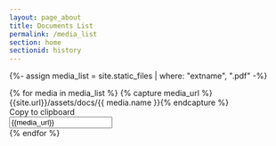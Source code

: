 ```yaml
---
layout: page_about
title: Documents List
permalink: /media_list
section: home
sectionid: history
---
```


{%- assign media_list = site.static_files | where: "extname", ".pdf" -%}

<div id="media-list">
    <div class="col-12 text-center flexCol">
        {% for media in media_list %}
        {% capture media_url %}{{site.url}}/assets/docs/{{ media.name }}{% endcapture %}
        <div class="col-12 media-item">
            <div class="input-group">
                <div class="input-group-prepend">
                  <div class="input-group-text" onclick="copyToClipboard('input-{{forloop.index0}}', {{forloop.index0}})" onmouseout="outFunc({{forloop.index0}})">
                    <span class="tooltiptext" id="myTooltip-{{forloop.index0}}">Copy to clipboard</span>
                    <i class="fa fa-clipboard fa-2x"></i>
                  </div>
                </div>
                <input type="text" class="form-control" id="input-{{forloop.index0}}" value="{{media_url}}">
            </div>
        </div>
        {% endfor %}
    </div>
</div>

<script>
function copyToClipboard(inputID, index) {
  var copyText = document.getElementById(inputID);
  copyText.select();
  copyText.setSelectionRange(0, 99999);
  document.execCommand("copy");
  
  var tooltipID = "myTooltip-" + index;
  var tooltip = document.getElementById(tooltipID);
  tooltip.innerHTML = "Copied! ";
}

function outFunc(index) {
  var tooltipID = "myTooltip-" + index;
  var tooltip = document.getElementById(tooltipID);
  tooltip.innerHTML = "Copy to clipboard";
}
</script>